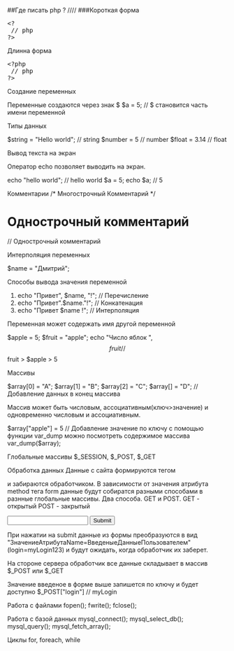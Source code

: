 ##Где писать php ? ////
###Короткая форма
<pre>
&lt;?
 // php 
?>
</pre>

Длинна форма
<pre>
&lt;?php
 // php 
?>
</pre>

Создание переменных

Переменные создаются через знак $
$a = 5; // $ становится часть имени переменной

Типы данных

$string = "Hello world"; // string
$number = 5 // number
$float = 3.14 // float

Вывод текста на экран

Оператор echo позволяет выводить на экран.

echo "hello world"; // hello world
$a = 5;
echo $a; // 5

Комментарии
/* Многострочный 
	Комментарий
*/

# Однострочный комментарий
// Однострочный комментарий

Интерполяция переменных

$name = "Дмитрий";

Способы вывода значения переменной
1) echo "Привет", $name, "!"; // Перечисление
2) echo "Привет".$name."!"; // Конкатенация
3) echo "Привет $name !"; // Интерполяция

Переменная может содержать имя другой переменной

$apple = 5;
$fruit = "apple";
echo "Число яблок ", $$fruit // $$fruit > $apple > 5

Массивы

$array[0] = "A";
$array[1] = "B";
$array[2] = "C";
$array[] = "D"; // Добавление данных в конец массива

Массив может быть числовым, ассоциативным(ключ>значение) и одновременно числовым и ассоциативным. 

$array["apple"] = 5 // Добавление значение по ключу
с помощью функции var_dump можно посмотреть содержимое массива
var_dump($array);

Глобальные массивы
$_SESSION, $_POST, $_GET

Обработка данных
Данные с сайта формируются тегом <form> и забираются обработчиком.
В зависимости от значения атрибута method тега form данные будут собиратся разными способами в разнные глобальные массивы.
Два способа. GET и POST.
GET - открытый
POST - закрытый

<form action="script.php" method="POST">
	<input name="login">
	<input type="submit">
</form>

При нажатии на submit данные из формы преобразуются в вид "ЗначениеАтрибутаName=ВведеныеДанныеПользователем"(login=myLogin123) и будут ожидать, когда обработчик их заберет.

На стороне сервера обработчик все данные складывает в массив $_POST или $_GET

Значение введеное в форме выше запишется по ключу и будет доступно $_POST["login"] // myLogin

Работа с файлами
fopen();
fwrite();
fclose();

Работа с базой данных
mysql_connect();
mysql_select_db();
mysql_query();
mysql_fetch_array();

Циклы
for, foreach, while
